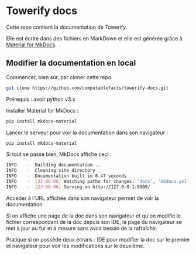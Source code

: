 # Towerify docs

Cette repo contient la documentation de Towerify.

Elle est écrite dans des fichiers en MarkDown et elle est générée grâce à [Material for MkDocs](https://squidfunk.github.io/mkdocs-material/getting-started/).

## Modifier la documentation en local

Commencer, bien sûr, par cloner cette repo.

``` bash
git clone https://github.com/computablefacts/towerify-docs.git
```

Prérequis : avoir python v3.x

Installer Material for MkDocs :

``` bash
pip install mkdocs-material
```

Lancer le serveur pour voir la documentation dans son navigateur :

``` bash
pip install mkdocs-material
```

Si tout se passe bien, MkDocs affiche ceci :

``` bash
INFO    -  Building documentation...
INFO    -  Cleaning site directory
INFO    -  Documentation built in 0.47 seconds
INFO    -  [23:06:06] Watching paths for changes: 'docs', 'mkdocs.yml'
INFO    -  [23:06:06] Serving on http://127.0.0.1:8000/
```

Accéder à l'URL affichée dans son navigateur permet de voir la documentation.

Si on affiche une page de la doc dans son navigateur et qu'on modifie le fichier correspondant
de la doc depuis son IDE, la page du navigateur se met à jour au fur et à mesure sans avoir
besoin de la rafraîchir.

Pratique si on possède deux écrans : IDE pour modifier la doc sur le premier et navigateur pour 
voir les modifications sur le deuxième.
